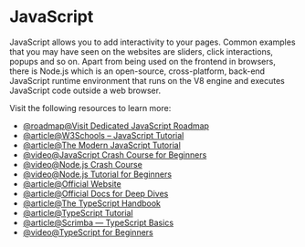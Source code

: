 # JavaScript

JavaScript allows you to add interactivity to your pages. Common examples that you may have seen on the websites are sliders, click interactions, popups and so on. Apart from being used on the frontend in browsers, there is Node.js which is an open-source, cross-platform, back-end JavaScript runtime environment that runs on the V8 engine and executes JavaScript code outside a web browser.

Visit the following resources to learn more:

- [@roadmap@Visit Dedicated JavaScript Roadmap](/javascript)
- [@article@W3Schools – JavaScript Tutorial](https://www.w3schools.com/js/)
- [@article@The Modern JavaScript Tutorial](https://javascript.info/)
- [@video@JavaScript Crash Course for Beginners](https://youtu.be/hdI2bqOjy3c)
- [@video@Node.js Crash Course](https://www.youtube.com/watch?v=fBNz5xF-Kx4)
- [@video@Node.js Tutorial for Beginners](https://www.youtube.com/watch?v=TlB_eWDSMt4)
- [@article@Official Website](https://www.typescriptlang.org/)
- [@article@Official Docs for Deep Dives](https://www.typescriptlang.org/docs/)
- [@article@The TypeScript Handbook](https://www.typescriptlang.org/docs/handbook/intro.html)
- [@article@TypeScript Tutorial](https://www.tutorialspoint.com/typescript/index.htm)
- [@article@Scrimba — TypeScript Basics](https://scrimba.com/learn/typescript)
- [@video@TypeScript for Beginners](https://www.youtube.com/watch?v=BwuLxPH8IDs)
